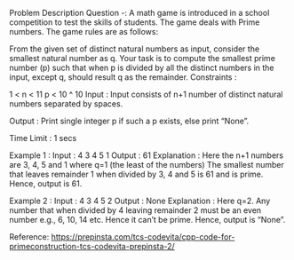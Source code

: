 Problem Description
Question -: A math game is introduced in a school competition to test the skills of students. The game deals with Prime numbers.
The game rules are as follows:

From the given set of distinct natural numbers as input, consider the smallest natural number as q.
Your task is to compute the smallest prime number (p) such that when p is divided by all the distinct numbers in the input, except q, should result q as the remainder.
Constraints :

1 < n < 11
p < 10 ^ 10
Input :
Input consists of n+1 number of distinct natural numbers separated by spaces.
 
Output :
Print single integer p if such a p exists, else print “None”.
 
Time Limit : 1 secs

Example 1 :
Input :
4
3 4 5 1
Output : 61
Explanation : Here the n+1 numbers are 3, 4, 5 and 1 where q=1 (the least of the numbers)
The smallest number that leaves remainder 1 when divided by 3, 4 and 5 is 61 and is prime. Hence, output is 61.

Example 2 :
Input :
4
3 4 5 2
Output : None
Explanation : Here q=2. Any number that when divided by 4 leaving remainder 2 must be an even number e.g., 6, 10, 14 etc. Hence it can’t be prime. Hence, output is “None”.

Reference: https://prepinsta.com/tcs-codevita/cpp-code-for-primeconstruction-tcs-codevita-prepinsta-2/